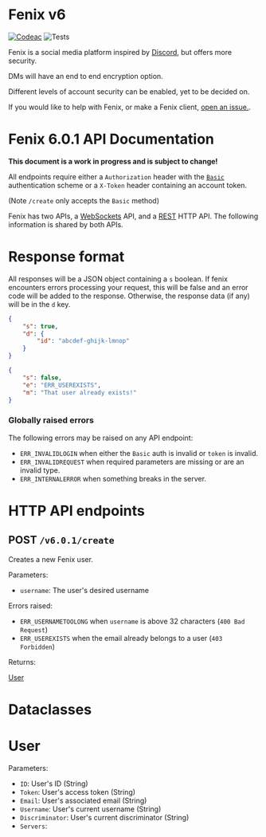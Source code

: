 # Fenix v6

[![Codeac](https://static.codeac.io/badges/2-281254941.svg "Codeac.io")](https://app.codeac.io/github/bloblet/fenix)
![Tests](https://github.com/bloblet/fenix/workflows/Tests/badge.svg)

Fenix is a social media platform inspired by [Discord](https://discord.com), but offers more security. 

DMs will have an end to end encryption option.

Different levels of account security can be enabled, yet to be decided on.

If you would like to help with Fenix, or make a Fenix client, [open an issue.](https://github.com/bloblet/fenix/issues).

# Fenix 6.0.1 API Documentation

**This document is a work in progress and is subject to change!**

All endpoints require either a `Authorization` header with the [`Basic`](https://developer.mozilla.org/en-US/docs/Web/HTTP/Authentication#Basic_authentication_scheme) authentication scheme or a `X-Token` header containing an account token.  

(Note `/create` only accepts the `Basic` method)  

Fenix has two APIs, a [WebSockets](https://developer.mozilla.org/en-US/docs/Glossary/WebSockets) API, and a [REST](https://developer.mozilla.org/en-US/docs/Glossary/REST) HTTP API.  The following information is shared by both APIs.

# Response format
All responses will be a JSON object containing a `s` boolean.  If fenix encounters errors processing your request, this will be false and an error code will be added to the response.  Otherwise, the response data (if any) will be in the `d` key.

```json
{
    "s": true,
    "d": {
        "id": "abcdef-ghijk-lmnop"
    }
}
```

```json
{
    "s": false,
    "e": "ERR_USEREXISTS",
    "m": "That user already exists!"
}
```

### Globally raised errors

The following errors may be raised on any API endpoint:
 - `ERR_INVALIDLOGIN` when either the `Basic` auth is invalid or `token` is invalid.
 - `ERR_INVALIDREQUEST` when required parameters are missing or are an invalid
    type.
 - `ERR_INTERNALERROR` when something breaks in the server.

# HTTP API endpoints

## POST `/v6.0.1/create`

Creates a new Fenix user.

Parameters:
- `username`:  The user's desired username

Errors raised:
- `ERR_USERNAMETOOLONG` when `username` is above 32 characters (`400 Bad Request`)
- `ERR_USEREXISTS` when the email already belongs to a user (`403 Forbidden`)

Returns:

[User](#User)

# Dataclasses

# User
Parameters:
- `ID`: User's ID (String)
- `Token`: User's access token (String)
- `Email`: User's associated email (String)
- `Username`: User's current username (String)
- `Discriminator`: User's current discriminator (String)
- `Servers`: 
